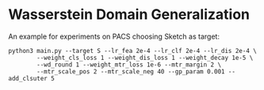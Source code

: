 # Wasserstein Domain Generalization



An example for experiments on PACS choosing Sketch as target:

	python3 main.py --target S --lr_fea 2e-4 --lr_clf 2e-4 --lr_dis 2e-4 \
            --weight_cls_loss 1 --weight_dis_loss 1 --weight_decay 1e-5 \
            --wd_round 1 --weight_mtr_loss 1e-6 --mtr_margin 2 \
            --mtr_scale_pos 2 --mtr_scale_neg 40 --gp_param 0.001 --add_clsuter 5
        
